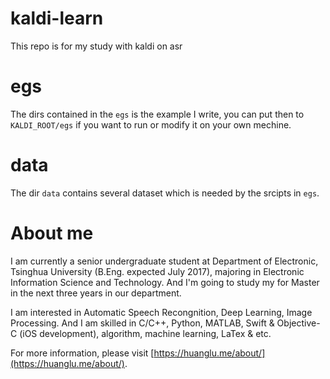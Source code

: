 # kaldi-learn

This repo is for my study with kaldi on asr

# egs

The dirs contained in the `egs` is the example I write, you can put then to `KALDI_ROOT/egs` if you want to run or modify it on your own mechine.

# data

The dir `data` contains several dataset which is needed by the srcipts in `egs`.

# About me

I am currently a senior undergraduate student at Department of Electronic, Tsinghua University (B.Eng. expected July 2017), majoring in Electronic Information Science and Technology. And I'm going to study my for Master in the next three years in our department.

I am interested in Automatic Speech Recongnition, Deep Learning, Image Processing. And I am skilled in C/C++, Python, MATLAB, Swift & Objective-C (iOS development), algorithm, machine learning, LaTex & etc.

For more information, please visit [https://huanglu.me/about/](https://huanglu.me/about/).
